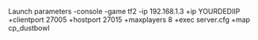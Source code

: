 Launch parameters
-console -game tf2 -ip 192.168.1.3 +ip YOURDEDIIP +clientport 27005 +hostport 27015 +maxplayers 8 +exec server.cfg +map cp_dustbowl
